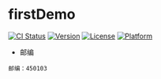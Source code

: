 # firstDemo

[![CI Status](https://img.shields.io/travis/xingyanqing/firstDemo.svg?style=flat)](https://baidu.com)
[![Version](https://img.shields.io/cocoapods/v/firstDemo.svg?style=flat)](https://baidu.com)
[![License](https://img.shields.io/cocoapods/l/firstDemo.svg?style=flat)](https://baidu.com)
[![Platform](https://img.shields.io/cocoapods/p/firstDemo.svg?style=flat)](https://baidu.com)


- 邮编

```
邮编：450103
```

